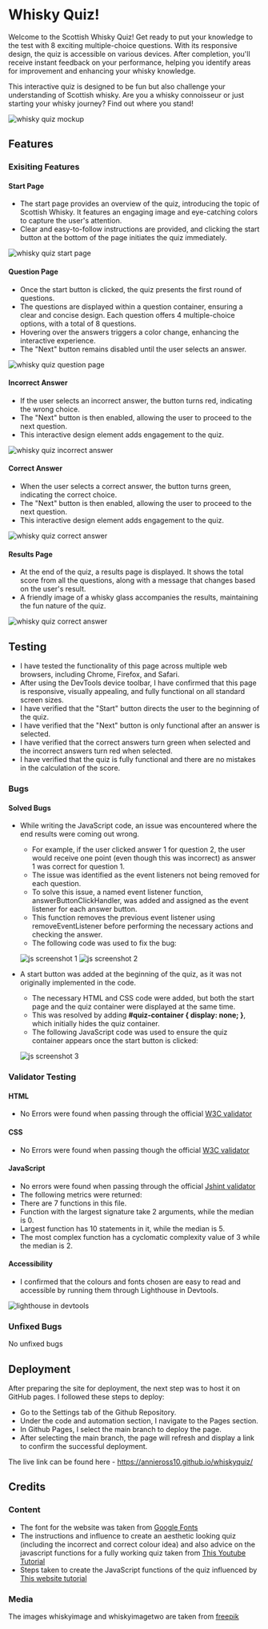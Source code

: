 # Whisky Quiz!
Welcome to the Scottish Whisky Quiz! Get ready to put your knowledge to the test with 8 exciting multiple-choice questions. With its responsive design, the quiz is accessible on various devices. After completion, you'll receive instant feedback on your performance, helping you identify areas for improvement and enhancing your whisky knowledge.

This interactive quiz is designed to be fun but also challenge your understanding of Scottish whisky. Are you a whisky connoisseur or just starting your whisky journey? Find out where you stand!

![whisky quiz mockup](/assets/images/screenshots/whiskyquiz-mockup.png)

## Features
### Exisiting Features
#### Start Page
- The start page provides an overview of the quiz, introducing the topic of Scottish Whisky. It features an engaging image and eye-catching colors to capture the user's attention.
- Clear and easy-to-follow instructions are provided, and clicking the start button at the bottom of the page initiates the quiz immediately.

![whisky quiz start page](/assets/images/screenshots/startpage-screenshot.png)

#### Question Page
- Once the start button is clicked, the quiz presents the first round of questions.
- The questions are displayed within a question container, ensuring a clear and concise design. Each question offers 4 multiple-choice options, with a total of 8 questions.
- Hovering over the answers triggers a color change, enhancing the interactive experience.
- The "Next" button remains disabled until the user selects an answer.

![whisky quiz question page](/assets/images/screenshots/questionpage-screenshot.png)

#### Incorrect Answer
- If the user selects an incorrect answer, the button turns red, indicating the wrong choice.
- The "Next" button is then enabled, allowing the user to proceed to the next question.
- This interactive design element adds engagement to the quiz.

![whisky quiz incorrect answer](/assets/images/screenshots/wronganswer-screenshot.png)

#### Correct Answer
- When the user selects a correct answer, the button turns green, indicating the correct choice.
- The "Next" button is then enabled, allowing the user to proceed to the next question.
- This interactive design element adds engagement to the quiz.

![whisky quiz correct answer](/assets/images/screenshots/correctanswer-screenshot.png)

#### Results Page
- At the end of the quiz, a results page is displayed. It shows the total score from all the questions, along with a message that changes based on the user's result.
- A friendly image of a whisky glass accompanies the results, maintaining the fun nature of the quiz.

![whisky quiz correct answer](/assets/images/screenshots/resultspage-screenshot.png)

## Testing
- I have tested the functionality of this page across multiple web browsers, including Chrome, Firefox, and Safari.
- After using the DevTools device toolbar, I have confirmed that this page is responsive, visually appealing, and fully functional on all standard screen sizes.
- I have verified that the "Start" button directs the user to the beginning of the quiz.
- I have verified that the "Next" button is only functional after an answer is selected.
- I have verified that the correct answers turn green when selected and the incorrect answers turn red when selected.
- I have verified that the quiz is fully functional and there are no mistakes in the calculation of the score.

### Bugs
#### Solved Bugs
- While writing the JavaScript code, an issue was encountered where the end results were coming out wrong. 
    - For example, if the user clicked answer 1 for question 2, the user would receive one point (even though this was incorrect) as answer 1 was correct for question 1.
    - The issue was identified as the event listeners not being removed for each question.
    - To solve this issue, a named event listener function, answerButtonClickHandler, was added and assigned as the event listener for each answer button. 
    - This function removes the previous event listener using removeEventListener before performing the necessary actions and checking the answer.
    -  The following code was used to fix the bug:

    ![js screenshot 1](/assets/images/screenshots/javascriptcode1.png)
    ![js screenshot 2](/assets/images/screenshots/javascriptcode2.png)

- A start button was added at the beginning of the quiz, as it was not originally implemented in the code.
    - The necessary HTML and CSS code were added, but both the start page and the quiz container were displayed at the same time.
    - This was resolved by adding <b> #quiz-container { display: none; }</b>, which initially hides the quiz container.
    - The following JavaScript code was used to ensure the quiz container appears once the start button is clicked:
    
    ![js screenshot 3](/assets/images/screenshots/javascriptcode3.png)

### Validator Testing

#### HTML
- No Errors were found when passing through the official [W3C validator](https://validator.w3.org/#validate_by_input)
#### CSS
- No Errors were found when passing though the official [W3C validator](https://jigsaw.w3.org/css-validator/)
#### JavaScript
- No errors were found when passing through the official [Jshint validator](https://jshint.com/)
 - The following metrics were returned:
 - There are 7 functions in this file.
 - Function with the largest signature take 2 arguments, while the median is 0.
 - Largest function has 10 statements in it, while the median is 5.
 - The most complex function has a cyclomatic complexity value of 3 while the median is 2.
#### Accessibility 
 - I confirmed that the colours and fonts chosen are easy to read and accessible by running them through Lighthouse in Devtools.

 ![lighthouse in devtools](/assets/images/screenshots/lighthouse-screenshot.png)
 
### Unfixed Bugs
No unfixed bugs

## Deployment
After preparing the site for deployment, the next step was to host it on GitHub pages. I followed these steps to deploy:

- Go to the Settings tab of the Github Repository.
- Under the code and automation section, I navigate to the Pages section.
- In Github Pages, I select the main branch to deploy the page.
- After selecting the main branch, the page will refresh and display a link to confirm the successful deployment.

The live link can be found here - https://annieross10.github.io/whiskyquiz/

## Credits
### Content
- The font for the website was taken from [Google Fonts](https://fonts.google.com/)
- The instructions and influence to create an aesthetic looking quiz (including the incorrect and correct colour idea) and also advice on the javascript functions for a fully working quiz taken from [This Youtube Tutorial](https://www.youtube.com/watch?v=PBcqGxrr9g8&t=1155s)
- Steps taken to create the JavaScript functions of the quiz influenced by [This website tutorial](https://simplestepscode.com/javascript-quiz-tutorial/)

### Media
The images whiskyimage and whiskyimagetwo are taken from [freepik](https://www.freepik.com/)

